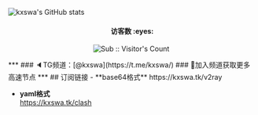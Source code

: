 ![kxswa's GitHub stats](https://github-readme-stats.vercel.app/api?username=kxswa&show_icons=true&theme=radical)
<h4 align="center">访客数 :eyes:</h4>

<p align="center">
<img  src="https://profile-counter.glitch.me/kxswa_kxswa/count.svg" alt="Sub :: Visitor's Count" />
 <img width=0 height=0 src="https://profile-counter.glitch.me/kxswa/count.svg" alt="Leon406:: Visitor's Count" />
</p>
***  
### 🔈TG频道：[@kxswa](https://t.me/kxswa/) 
### 🔔加入频道获取更多高速节点  
***  
## 订阅链接
- **base64格式**  
https://kxswa.tk/v2ray

- **yaml格式**  
https://kxswa.tk/clash
